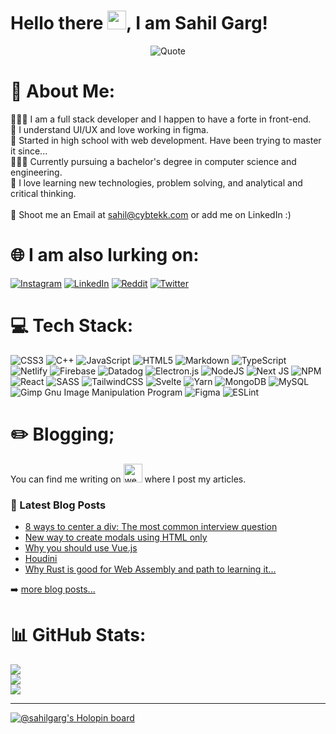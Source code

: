 # Hello there <img src="https://raw.githubusercontent.com/MartinHeinz/MartinHeinz/master/wave.gif" width="30px">, I am Sahil Garg!

<p align="center">
  <img src="https://quotes-github-readme.vercel.app/api?type=vetical&theme=radical" alt="Quote" />
</p>

# 💫 About Me:
👨🏻‍💻 I am a full stack developer and I happen to have a forte in front-end.<br>🧐 I understand UI/UX and love working in figma.<br>🏫 Started in high school with web development. Have been trying to master it since...<br>👨🏻‍🎓 Currently pursuing a bachelor's degree in computer science and engineering.<br>🌱 I love learning new technologies, problem solving, and analytical and critical thinking.<br><br>📨 Shoot me an Email at sahil@cybtekk.com or add me on LinkedIn :)


# 🌐 I am also lurking on:
[![Instagram](https://img.shields.io/badge/Instagram-%23E4405F.svg?logo=Instagram&logoColor=white)](https://instagram.com/__sahil.garg_) [![LinkedIn](https://img.shields.io/badge/LinkedIn-%230077B5.svg?logo=linkedin&logoColor=white)](https://linkedin.com/in/sahil2004) [![Reddit](https://img.shields.io/badge/Reddit-%23FF4500.svg?logo=Reddit&logoColor=white)](https://reddit.com/user/realSahilGarg) [![Twitter](https://img.shields.io/badge/Twitter-%231DA1F2.svg?logo=Twitter&logoColor=white)](https://twitter.com/ahoy_sahil) 

# 💻 Tech Stack:
![CSS3](https://img.shields.io/badge/css3-%231572B6.svg?style=for-the-badge&logo=css3&logoColor=white) ![C++](https://img.shields.io/badge/c++-%2300599C.svg?style=for-the-badge&logo=c%2B%2B&logoColor=white) ![JavaScript](https://img.shields.io/badge/javascript-%23323330.svg?style=for-the-badge&logo=javascript&logoColor=%23F7DF1E) ![HTML5](https://img.shields.io/badge/html5-%23E34F26.svg?style=for-the-badge&logo=html5&logoColor=white) ![Markdown](https://img.shields.io/badge/markdown-%23000000.svg?style=for-the-badge&logo=markdown&logoColor=white) ![TypeScript](https://img.shields.io/badge/typescript-%23007ACC.svg?style=for-the-badge&logo=typescript&logoColor=white) ![Netlify](https://img.shields.io/badge/netlify-%23000000.svg?style=for-the-badge&logo=netlify&logoColor=#00C7B7) ![Firebase](https://img.shields.io/badge/firebase-%23039BE5.svg?style=for-the-badge&logo=firebase) ![Datadog](https://img.shields.io/badge/datadog-%23632CA6.svg?style=for-the-badge&logo=datadog&logoColor=white) ![Electron.js](https://img.shields.io/badge/Electron-191970?style=for-the-badge&logo=Electron&logoColor=white) ![NodeJS](https://img.shields.io/badge/node.js-6DA55F?style=for-the-badge&logo=node.js&logoColor=white) ![Next JS](https://img.shields.io/badge/Next-black?style=for-the-badge&logo=next.js&logoColor=white) ![NPM](https://img.shields.io/badge/NPM-%23000000.svg?style=for-the-badge&logo=npm&logoColor=white) ![React](https://img.shields.io/badge/react-%2320232a.svg?style=for-the-badge&logo=react&logoColor=%2361DAFB) ![SASS](https://img.shields.io/badge/SASS-hotpink.svg?style=for-the-badge&logo=SASS&logoColor=white) ![TailwindCSS](https://img.shields.io/badge/tailwindcss-%2338B2AC.svg?style=for-the-badge&logo=tailwind-css&logoColor=white) ![Svelte](https://img.shields.io/badge/svelte-%23f1413d.svg?style=for-the-badge&logo=svelte&logoColor=white) ![Yarn](https://img.shields.io/badge/yarn-%232C8EBB.svg?style=for-the-badge&logo=yarn&logoColor=white) ![MongoDB](https://img.shields.io/badge/MongoDB-%234ea94b.svg?style=for-the-badge&logo=mongodb&logoColor=white) ![MySQL](https://img.shields.io/badge/mysql-%2300f.svg?style=for-the-badge&logo=mysql&logoColor=white) ![Gimp Gnu Image Manipulation Program](https://img.shields.io/badge/Gimp-657D8B?style=for-the-badge&logo=gimp&logoColor=FFFFFF) 	![Figma](https://img.shields.io/badge/figma-%23F24E1E.svg?style=for-the-badge&logo=figma&logoColor=white) ![ESLint](https://img.shields.io/badge/ESLint-4B3263?style=for-the-badge&logo=eslint&logoColor=white)

# ✏️ Blogging;
You can find me writing on [<img src='https://cdn.jsdelivr.net/npm/simple-icons@3.0.1/icons/dev-dot-to.svg' alt='website' height='30'>](https://dev.to/sahilgarg)  where I post my articles.

### 📕 Latest Blog Posts
<!-- BLOG-POST-LIST:START -->
- [8 ways to center a div: The most common interview question](https://dev.to/sahilgarg/8-ways-to-center-a-div-the-most-common-interview-question-54e)
- [New way to create modals using HTML only](https://dev.to/sahilgarg/new-way-to-create-modals-using-html-only-4a3g)
- [Why you should use Vue.js](https://dev.to/sahilgarg/why-should-you-use-vue-js-163n)
- [Houdini](https://dev.to/sahilgarg/houdini-1lbp)
- [Why Rust is good for Web Assembly and path to learning it...](https://dev.to/sahilgarg/why-rust-is-good-for-web-assembly-and-path-to-learning-it-2njf)
<!-- BLOG-POST-LIST:END -->

➡️ [more blog posts...](https://dev.to/sahilgarg)

# 📊 GitHub Stats:
![](https://github-readme-stats.vercel.app/api?username=sahil2004&theme=radical&hide_border=false&include_all_commits=true&count_private=true)<br/>
![](https://github-readme-streak-stats.herokuapp.com/?user=sahil2004&theme=radical&hide_border=false)<br/>
![](https://github-readme-stats.vercel.app/api/top-langs/?username=sahil2004&theme=radical&hide_border=false&include_all_commits=true&count_private=true&layout=compact)

---

[![@sahilgarg's Holopin board](https://holopin.me/sahilgarg)](https://holopin.io/@sahilgarg)
